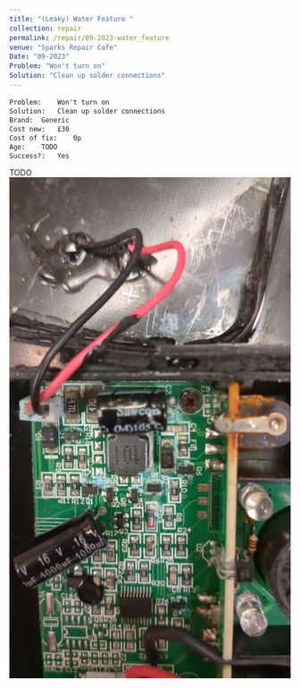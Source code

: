 ```yaml
---
title: "(Leaky) Water Feature "
collection: repair
permalink: /repair/09-2023-water_feature
venue: "Sparks Repair Cafe"
Date: "09-2023"
Problem: "Won't turn on"
Solution: "Clean up solder connections"
---
```

```
Problem:    Won't turn on 
Solution:   Clean up solder connections 
Brand:  Generic 
Cost new:   £30 
Cost of fix:    0p 
Age:    TODO 
Success?:   Yes 
```
TODO
![](/images/repair_cafe/water_feature/water_feature_1.jpg)
